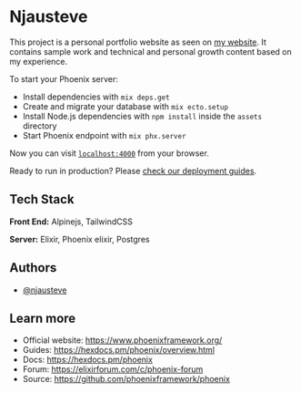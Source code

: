# Njausteve

This project is a personal portfolio website as seen on [my website](https://wwww.njausteve.com). It contains sample work and technical and personal growth content based on my experience.

To start your Phoenix server:

  * Install dependencies with `mix deps.get`
  * Create and migrate your database with `mix ecto.setup`
  * Install Node.js dependencies with `npm install` inside the `assets` directory
  * Start Phoenix endpoint with `mix phx.server`

Now you can visit [`localhost:4000`](http://localhost:4000) from your browser.

Ready to run in production? Please [check our deployment guides](https://hexdocs.pm/phoenix/deployment.html).

## Tech Stack

**Front End:** Alpinejs, TailwindCSS

**Server:** Elixir, Phoenix elixir, Postgres
## Authors

- [@njausteve](https://www.github.com/njausteve)


## Learn more

  * Official website: https://www.phoenixframework.org/
  * Guides: https://hexdocs.pm/phoenix/overview.html
  * Docs: https://hexdocs.pm/phoenix
  * Forum: https://elixirforum.com/c/phoenix-forum
  * Source: https://github.com/phoenixframework/phoenix
